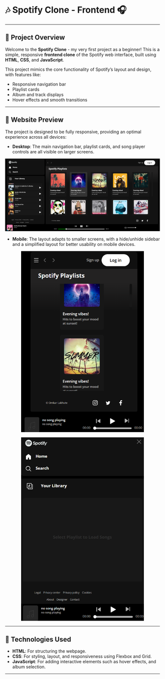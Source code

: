 # 🎶 **Spotify Clone - Frontend** 🎧

---

## 🚀 **Project Overview**

Welcome to the **Spotify Clone** - my very first project as a beginner! This is a simple, responsive **frontend clone** of the Spotify web interface, built using **HTML**, **CSS**, and **JavaScript**.

This project mimics the core functionality of Spotify’s layout and design, with features like:
- Responsive navigation bar
- Playlist cards
- Album and track displays
- Hover effects and smooth transitions

---

## 📸 **Website Preview**


The project is designed to be fully responsive, providing an optimal experience across all devices:

- **Desktop**: The main navigation bar, playlist cards, and song player controls are all visible on larger screens.

<p align="center">
  <img src="/public/desktop.png" alt="Desktop Preview" width="700"/>
</p>

- **Mobile**: The layout adapts to smaller screens, with a hide/unhide sidebar and a simplified layout for better usability on mobile devices.

<p align="center">
  <img src="/public/nosidebarmobile.png" alt="Mobile Preview" width="400"/>
</p>

<p align="center">
  <img src="/public/sidebarmobile.png" alt="Mobile Preview" width="400"/>
</p>

---

## 🔧 **Technologies Used**

- **HTML**: For structuring the webpage.
- **CSS**: For styling, layout, and responsiveness using Flexbox and Grid.
- **JavaScript**: For adding interactive elements such as  hover effects, and album selection.

---